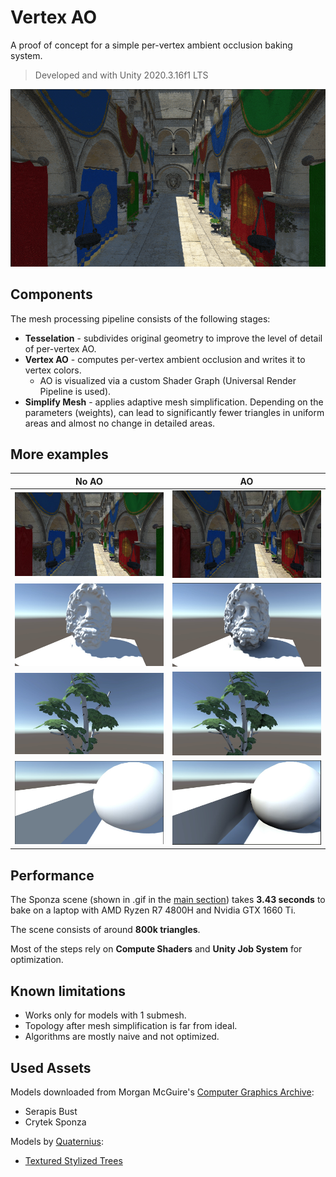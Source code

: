 ﻿# Vertex AO

A proof of concept for a simple per-vertex ambient occlusion baking system.

> Developed and with Unity 2020.3.16f1 LTS

![Sponza Baking](Documentation/sponza_baking.gif)

## Components

The mesh processing pipeline consists of the following stages:

- **Tesselation** - subdivides original geometry to improve the level of detail of per-vertex AO.
- **Vertex AO** - computes per-vertex ambient occlusion and writes it to vertex colors.
  - AO is visualized via a custom Shader Graph (Universal Render Pipeline is used).
- **Simplify Mesh** - applies adaptive mesh simplification. Depending on the parameters (weights), can lead to significantly fewer triangles in uniform areas and almost no change in detailed areas.

## More examples

| No AO                                       | AO                                        |
|---------------------------------------------|-------------------------------------------|
| ![Sponza](Documentation/sponza_no_ao.jpg)   | ![Sponza AO](Documentation/sponza_ao.jpg) |
| ![Serapis](Documentation/serapis_no_ao.jpg) | ![Serapis AO](Documentation/serapis_ao.jpg) |
| ![Tree](Documentation/tree_no_ao.jpg)     | ![Tree AO](Documentation/tree_ao.jpg) |
| ![Primitives](Documentation/primitives_no_ao.jpg) | ![Primitives AO](Documentation/primitives_ao.jpg) |



## Performance

The Sponza scene (shown in .gif in the [main section](#vertex-ao)) takes **3.43 seconds** to bake on a laptop with AMD Ryzen R7 4800H and Nvidia GTX 1660 Ti.

The scene consists of around **800k triangles**.

Most of the steps rely on **Compute Shaders** and **Unity Job System** for optimization.


## Known limitations

- Works only for models with 1 submesh.
- Topology after mesh simplification is far from ideal.
- Algorithms are mostly naive and not optimized.

## Used Assets

Models downloaded from Morgan McGuire's [Computer Graphics Archive](https://casual-effects.com/data):

- Serapis Bust
- Crytek Sponza

Models by [Quaternius](https://quaternius.com/index.html):

- [Textured Stylized Trees](https://quaternius.com/packs/stylizedtree.html)